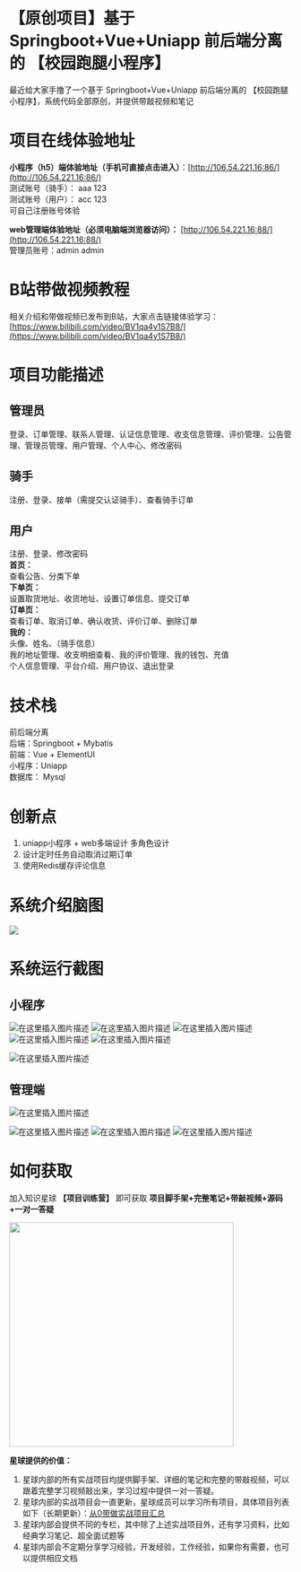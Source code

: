 # 【原创项目】基于 Springboot+Vue+Uniapp 前后端分离的 【校园跑腿小程序】
最近给大家手撸了一个基于 Springboot+Vue+Uniapp 前后端分离的 【校园跑腿小程序】，系统代码全部原创，并提供带敲视频和笔记

# 项目在线体验地址
**小程序（h5）端体验地址（手机可直接点击进入）**：[http://106.54.221.16:86/](http://106.54.221.16:86/)  
测试账号（骑手）： aaa  123  
测试账号（用户）： acc 123  
可自己注册账号体验

**web管理端体验地址（必须电脑端浏览器访问）：** [http://106.54.221.16:88/](http://106.54.221.16:88/)  
管理员账号：admin  admin

# B站带做视频教程
相关介绍和带做视频已发布到B站，大家点击链接体验学习：[https://www.bilibili.com/video/BV1qa4y1S7B8/](https://www.bilibili.com/video/BV1qa4y1S7B8/)

# 项目功能描述  
## 管理员  
登录、订单管理、联系人管理、认证信息管理、收支信息管理、评价管理、公告管理、管理员管理、用户管理、个人中心、修改密码  
## 骑手  
注册、登录、接单（需提交认证骑手）、查看骑手订单  
## 用户  
注册、登录、修改密码  
**首页：**  
查看公告、分类下单  
**下单页：**  
设置取货地址、收货地址、设置订单信息、提交订单  
**订单页：**  
查看订单、取消订单、确认收货、评价订单、删除订单  
**我的：**  
头像、姓名、（骑手信息）  
我的地址管理、收支明细查看、我的评价管理、我的钱包、充值  
个人信息管理、平台介绍、用户协议、退出登录  

# 技术栈  
前后端分离  
后端：Springboot + Mybatis  
前端：Vue + ElementUI  
小程序：Uniapp  
数据库： Mysql

# 创新点  
1. uniapp小程序 + web多端设计 多角色设计  
2. 设计定时任务自动取消过期订单  
3. 使用Redis缓存评论信息

# 系统介绍脑图
![](https://img-blog.csdnimg.cn/8b5dddcc130843e1b6d8e9de8f616b50.png)

# 系统运行截图
## 小程序
![在这里插入图片描述](https://img-blog.csdnimg.cn/9e52776217174e13b4b71100e9e62831.png)
![在这里插入图片描述](https://img-blog.csdnimg.cn/35e3e1064cc747c688750cc8ed57b2c5.png)
![在这里插入图片描述](https://img-blog.csdnimg.cn/7451c8e075114200a13d58d71089ce33.png)
![在这里插入图片描述](https://img-blog.csdnimg.cn/8c510fdfb9a04e4fa09d29e53220a7e2.png)
![在这里插入图片描述](https://img-blog.csdnimg.cn/ba3dec37b3c043a68bb26957ef5d527e.png)

![在这里插入图片描述](https://img-blog.csdnimg.cn/c3092714a1384385865de1f71cf129e8.png)

## 管理端
![在这里插入图片描述](https://img-blog.csdnimg.cn/fc8a744d8abd4d60a33b649219548844.png)

![在这里插入图片描述](https://img-blog.csdnimg.cn/cf106331c1ce4f2f94e784ca9a9d8d34.png)
![在这里插入图片描述](https://img-blog.csdnimg.cn/c9f066fc8f9f45eb906c75394f735cb8.png)
![在这里插入图片描述](https://img-blog.csdnimg.cn/7bb264b910bf4abf893b1900c45ec5f7.png)

# 如何获取
加入知识星球 **【项目训练营】** 即可获取 **项目脚手架+完整笔记+带敲视频+源码+一对一答疑**

<img width=400 src="https://img-blog.csdnimg.cn/img_convert/be76202169a01323e7a520b1c4f1084d.jpeg" />

**星球提供的价值：**
1. 星球内部的所有实战项目均提供脚手架、详细的笔记和完整的带敲视频，可以跟着完整学习视频敲出来，学习过程中提供一对一答疑。
2. 星球内部的实战项目会一直更新，星球成员可以学习所有项目，具体项目列表如下（长期更新）：[从0带做实战项目汇总](https://www.javaxm.cn/%E4%BB%8E0%E5%B8%A6%E5%81%9A%E5%AE%9E%E6%88%98%E9%A1%B9%E7%9B%AE%E6%B1%87%E6%80%BB.html)
3. 星球内部会提供不同的专栏，其中除了上述实战项目外，还有学习资料，比如经典学习笔记、超全面试题等
4. 星球内部会不定期分享学习经验，开发经验，工作经验，如果你有需要，也可以提供相应文档  
